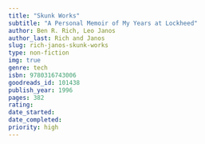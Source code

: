 ```yaml
---
title: "Skunk Works"
subtitle: "A Personal Memoir of My Years at Lockheed"
author: Ben R. Rich, Leo Janos
author_last: Rich and Janos
slug: rich-janos-skunk-works
type: non-fiction
img: true
genre: tech
isbn: 9780316743006
goodreads_id: 101438
publish_year: 1996
pages: 382
rating: 
date_started:
date_completed:
priority: high
---
```

